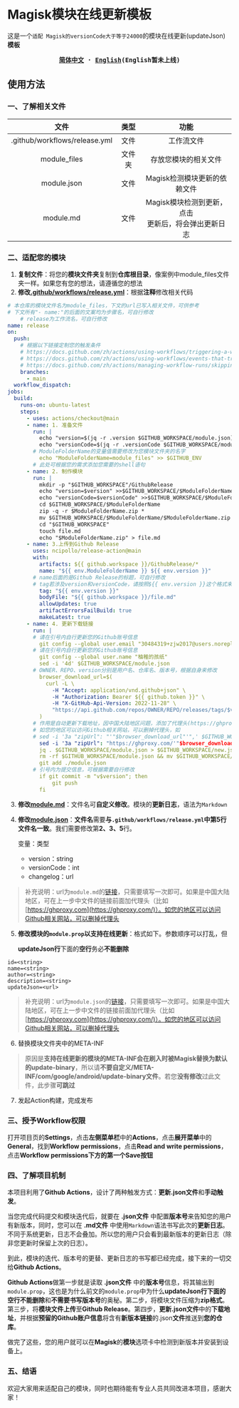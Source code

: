 # Magisk模块在线更新模板

这是一个`适配 Magisk的versionCode大于等于24000`的模块在线更新(updateJson)**模板**

<div align="center">
<strong>
<samp>

[简体中文](README.md) · [English](README_English.md)(English暂未上线)

</samp>
</strong>
</div>

## **使用方法**

### **一、了解相关文件**

| 文件 | 类型 | 功能 |
| :--------:  | :-----:  | :----:  |
| .github/workflows/release.yml | 文件 | 工作流文件|
| module_files | 文件夹 | 存放您模块的相关文件 |
| module.json | 文件 | Magisk检测模块更新的依赖文件 |
| module.md | 文件 | Magisk模块检测到更新，点击<br>更新后，将会弹出更新日志 |

### **二、适配您的模块**

1. **复制文件**：将您的**模块文件夹**复制到**仓库根目录**，像案例中module_files文件夹一样。如果您有您的想法，请遵循您的想法
2. **修改[.github/workflows/release.yml](https://github.com/zjw2017/MagiskModule_OnlineUpdate/blob/main/.github/workflows/release.yml)**：根据**注释**修改相关代码

```yaml
# 本仓库的模块文件名为module_files，下文的url已写入相关文件，可供参考
# 下文所有"- name:"的后面的文案均为步骤名，可自行修改
    # release为工作流名，可自行修改
name: release
on:
  push:
    # 根据以下链接定制您的触发条件
    # https://docs.github.com/zh/actions/using-workflows/triggering-a-workflow
    # https://docs.github.com/zh/actions/using-workflows/events-that-trigger-workflows
    # https://docs.github.com/zh/actions/managing-workflow-runs/skipping-workflow-runs
    branches:
      - main
  workflow_dispatch:
jobs:
  build:
    runs-on: ubuntu-latest
    steps:
      - uses: actions/checkout@main
      - name: 1. 准备文件
        run: |
          echo "version=$(jq -r .version $GITHUB_WORKSPACE/module.json)" >> $GITHUB_ENV
          echo "versionCode=$(jq -r .versionCode $GITHUB_WORKSPACE/module.json)" >> $GITHUB_ENV
        # ModuleFolderName的变量值需要修改为您模块文件夹的名字
          echo "ModuleFolderName=module_files" >> $GITHUB_ENV
        # 此处可根据您的需求添加您需要的shell语句
      - name: 2. 制作模块
        run: |
          mkdir -p "$GITHUB_WORKSPACE"/GithubRelease
          echo "version=$version" >>$GITHUB_WORKSPACE/$ModuleFolderName/module.prop
          echo "versionCode=$versionCode" >>$GITHUB_WORKSPACE/$ModuleFolderName/module.prop
          cd $GITHUB_WORKSPACE/$ModuleFolderName
          zip -q -r $ModuleFolderName.zip *
          mv $GITHUB_WORKSPACE/$ModuleFolderName/$ModuleFolderName.zip "$GITHUB_WORKSPACE"/GithubRelease
          cd "$GITHUB_WORKSPACE"
          touch file.md
          echo "$ModuleFolderName.zip" > file.md
      - name: 3.上传到Github Release
        uses: ncipollo/release-action@main
        with:
          artifacts: ${{ github.workspace }}/GithubRelease/*
          name: "${{ env.ModuleFolderName }} ${{ env.version }}"
        # name后面的是Github Release的标题，可自行修改
        # tag若涉及version和versionCode，请按照${{ env.version }}这个格式来写
          tag: "${{ env.version }}"
          bodyFile: "${{ github.workspace }}/file.md"
          allowUpdates: true
          artifactErrorsFailBuild: true
          makeLatest: true
      - name: 4. 更新下载链接
        run: |
        # 请在引号内自行更新您的Github账号信息
          git config --global user.email "30484319+zjw2017@users.noreply.github.com"
        # 请在引号内自行更新您的Github账号信息
          git config --global user.name "柚稚的孩纸"
          sed -i '4d' $GITHUB_WORKSPACE/module.json
        # OWNER、REPO、version分别是用户名、仓库名、版本号，根据自身来修改
          browser_download_url=$(
            curl -L \
              -H "Accept: application/vnd.github+json" \
              -H "Authorization: Bearer ${{ github.token }}" \
              -H "X-GitHub-Api-Version: 2022-11-28" \
              "https://api.github.com/repos/OWNER/REPO/releases/tags/$version" | jq -r .assets[].browser_download_url | cut -d'"' -f2
          )
        # 作用是自动更新下载地址，因中国大陆地区问题，添加了代理头(https://ghproxy.com/)
        # 如您的地区可以访问Github相关网站，可以删掉代理头，如
        # sed -i '3a "zipUrl": "'"$browser_download_url"'",' $GITHUB_WORKSPACE/module.json
          sed -i '3a "zipUrl": "https://ghproxy.com/'"$browser_download_url"'",' $GITHUB_WORKSPACE/module.json
          jq . $GITHUB_WORKSPACE/module.json > $GITHUB_WORKSPACE/new.json
          rm -rf $GITHUB_WORKSPACE/module.json && mv $GITHUB_WORKSPACE/new.json $GITHUB_WORKSPACE/module.json
          git add ./module.json
        # 引号内为提交信息，可根据需要自行修改
          if git commit -m "v$version"; then
              git push
          fi
```

3. **修改[module.md](https://github.com/zjw2017/MagiskModule_OnlineUpdate/blob/main/module.md)**：文件名可**自定义修改**。模块的**更新日志**，语法为`Markdown`
4. **修改[module.json](https://github.com/zjw2017/MagiskModule_OnlineUpdate/blob/main/module.json)**：**文件名**需要**与`.github/workflows/release.yml`中第5行文件名一致**。我们需要修改第**2、3、5**行。

   变量：类型
   - version：string
   - versionCode：int
   - changelog：url
> 补充说明：url为`module.md`的[链接](https://github.com/zjw2017/MagiskModule_OnlineUpdate/blob/main/module.md)，只需要填写一次即可。如果是中国大陆地区，可在上一步中文件的链接前面加代理头（比如[https://ghproxy.com](https://ghproxy.com/)）。如您的地区可以访问Github相关网站，可以删掉代理头

5. **修改模块的`module.prop`以支持在线更新**：格式如下。参数顺序可以打乱，但
   
   **updateJson行**下面的**空行**务必**不能删除**

```text
id=<string>
name=<string>
author=<string>
description=<string>
updateJson=<url>

```

> 补充说明：url为`module.json`的[链接](https://github.com/zjw2017/MagiskModule_OnlineUpdate/blob/main/module.json)，只需要填写一次即可。如果是中国大陆地区，可在上一步中文件的链接前面加代理头（比如[https://ghproxy.com](https://ghproxy.com/)）。如您的地区可以访问Github相关网站，可以删掉代理头

6. 替换模块文件夹中的META-INF

> 原因是**支持在线更新的模块的META-INF会在刷入时被Magisk替换为默认的update-binary**，所以请**不要自定义/META-INF/com/google/android/update-binary文件**。若您**没有修改**过此文件，此步骤**可跳过**

7. 发起Action构建，完成发布

### 三、授予Workflow权限
打开项目页的**Settings**，点击**左侧菜单栏**中的**Actions**，点击**展开菜单**中的**General**，找到**Workflow permissions**，点击**Read and write permissions**，点击**Workflow permissions下方的第一个Save按钮**

### 四、了解项目机制
本项目利用了**Github Actions**，设计了两种触发方式：**更新.json文件**和**手动触发**。

当您完成代码提交和模块迭代后，就要在 **.json文件** 中配置**版本号**来告知您的用户有新版本，同时，您可以在 **.md文件** 中使用`Markdown`语法书写此次的**更新日志**。不同于系统更新，日志不会叠加。所以您的用户只会看到最新版本的更新日志（除非您更新时保留上次的日志）。

到此，模块的迭代、版本号的更替、更新日志的书写都已经完成，接下来的一切交给**Github Actions**。

**Github Actions**做第一步就是读取 **.json文件** 中的**版本号**信息，将其输出到`module.prop`，这也是为什么前文的`module.prop`中为什么**updateJson行下面的空行不能删除**和**不需要书写版本号**的奥秘。第二步，将模块文件压缩为**zip格式**。第三步，将**模块文件上传**至**Github Release**。第四步，**更新.json文件**中的**下载地址**，并根据**预留的Github账户信息**将含有**新版本链接**的.json**文件**推送到**您的仓库**。

做完了这些，您的用户就可以在**Magisk**的**模块**选项卡中检测到新版本并安装到设备上。

### 五、结语
欢迎大家用来适配自己的模块，同时也期待能有专业人员共同改进本项目，感谢大家！
